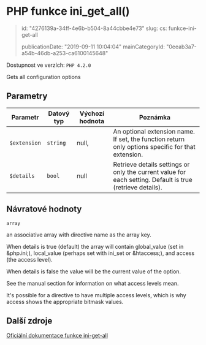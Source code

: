 PHP funkce ini_get_all()
========================

> id: "4276139a-34ff-4e6b-b504-8a44cbbe4e73"
> slug:
> 	cs: funkce-ini-get-all
>
> publicationDate: "2019-09-11 10:04:04"
> mainCategoryId: "0eeab3a7-a54b-46db-a253-ca6100145648"

Dostupnost ve verzích: `PHP 4.2.0`

Gets all configuration options


Parametry
--------------

| Parametr | Datový typ | Výchozí hodnota | Poznámka |
|-----|-----|-----|-----|
| `$extension` | `string` | null, | An optional extension name. If set, the function return only options specific for that extension. |
| `$details` | `bool` | null | Retrieve details settings or only the current value for each setting. Default is true (retrieve details). |


Návratové hodnoty
----------------

`array`

an associative array with directive name as the array key.
</p>
<p>
When details is true (default) the array will
contain global_value (set in
&php.ini;), local_value (perhaps set with
ini_set or &htaccess;), and
access (the access level).
</p>
<p>
When details is false the value will be the
current value of the option.
</p>
<p>
See the manual section
for information on what access levels mean.
</p>
<p>
It's possible for a directive to have multiple access levels, which is
why access shows the appropriate bitmask values.

Další zdroje
------------

[Oficiální dokumentace funkce ini-get-all](https://www.php.net/manual/en/function.ini-get-all.php)
